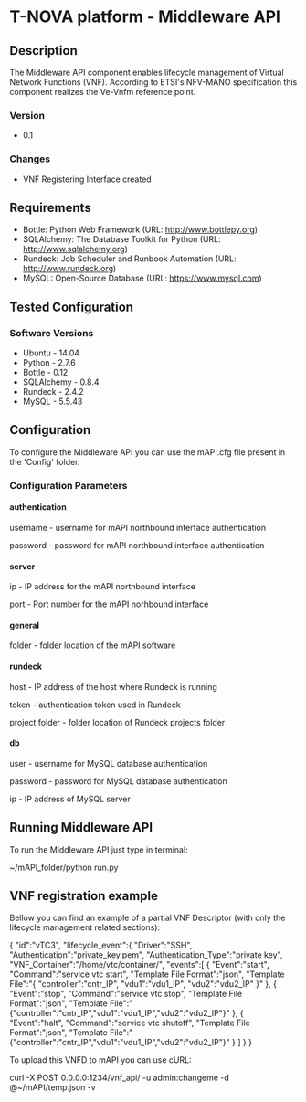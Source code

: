 # T-NOVA platform - Middleware API

## Description

The Middleware API component enables lifecycle management of Virtual Network Functions (VNF). According to ETSI's NFV-MANO specification this component realizes the Ve-Vnfm reference point.

### Version

- 0.1

### Changes

- VNF Registering Interface created

## Requirements

- Bottle: Python Web Framework (URL: http://www.bottlepy.org)
- SQLAlchemy: The Database Toolkit for Python (URL: http://www.sqlalchemy.org)
- Rundeck: Job Scheduler and Runbook Automation (URL: http://www.rundeck.org)
- MySQL: Open-Source Database (URL: https://www.mysql.com)

## Tested Configuration

### Software Versions
- Ubuntu - 14.04
- Python - 2.7.6
- Bottle - 0.12
- SQLAlchemy - 0.8.4
- Rundeck - 2.4.2
- MySQL - 5.5.43

## Configuration

To configure the Middleware API you can use the mAPI.cfg file present in the 'Config' folder.

### Configuration Parameters

#### authentication

username - username for mAPI northbound interface authentication

password - password for mAPI northbound interface authentication

#### server

ip - IP address for the mAPI northbound interface

port - Port number for the mAPI norhbound interface

#### general

folder - folder location of the mAPI software

#### rundeck

host - IP address of the host where Rundeck is running

token - authentication token used in Rundeck

project folder - folder location of Rundeck projects folder

#### db

user - username for MySQL database authentication

password -  password for MySQL database authentication

ip - IP address of MySQL server


## Running Middleware API

To run the Middleware API just type in terminal:

 ~/mAPI_folder/python run.py

## VNF registration example

Bellow you can find an example of a partial VNF Descriptor (with only the lifecycle management related sections):

{
  "id":"vTC3", 
  "lifecycle_event":{
    "Driver":"SSH",
    "Authentication":"private_key.pem",
    "Authentication_Type":"private key",
    "VNF_Container":"/home/vtc/container/",
    "events":[
      {
        "Event":"start", 
        "Command":"service vtc start", 
        "Template File Format":"json", 
        "Template File":"{ \"controller\":\"cntr_IP\", \"vdu1\":\"vdu1_IP\", \"vdu2\":\"vdu2_IP\" }"
      },
      {
        "Event":"stop",
        "Command":"service vtc stop",
        "Template File Format":"json",
        "Template File":"{\"controller\":\"cntr_IP\",\"vdu1\":\"vdu1_IP\",\"vdu2\":\"vdu2_IP\"}"
      },
      {
        "Event":"halt",
        "Command":"service vtc shutoff",
        "Template File Format":"json",
        "Template File":"{\"controller\":\"cntr_IP\",\"vdu1\":\"vdu1_IP\",\"vdu2\":\"vdu2_IP\"}"
      }
    ]
  }
}

To upload this VNFD to mAPI you can use cURL:

curl -X POST 0.0.0.0:1234/vnf_api/ -u admin:changeme -d @~/mAPI/temp.json -v
